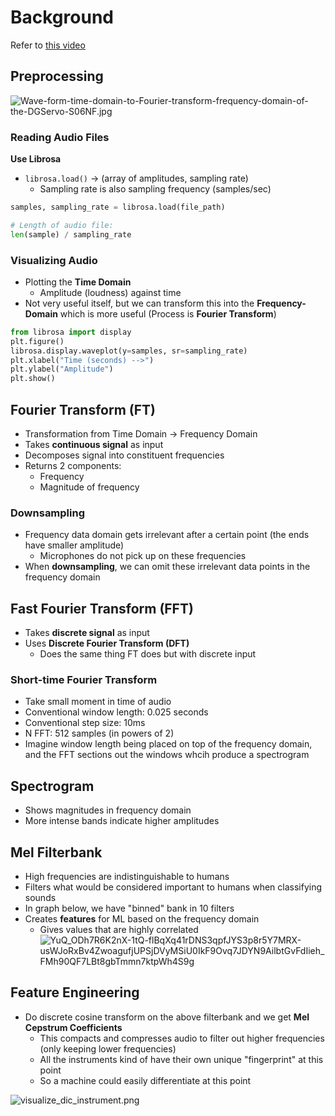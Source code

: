 # Background
Refer to [this video](https://www.youtube.com/watch?v=Z7YM-HAz-IY&list=PLhA3b2k8R3t2Ng1WW_7MiXeh1pfQJQi_P)

## Preprocessing
![Wave-form-time-domain-to-Fourier-transform-frequency-domain-of-the-DGServo-S06NF.jpg](https://www.researchgate.net/profile/Nikolas_Martelaro/publication/314165058/figure/fig5/AS:668383167127553@1536366373081/Wave-form-time-domain-to-Fourier-transform-frequency-domain-of-the-DGServo-S06NF.jpg)
### Reading Audio Files
**Use Librosa**
- `librosa.load()` &rarr; (array of amplitudes, sampling rate)
  - Sampling rate is also sampling frequency (samples/sec)

```python
samples, sampling_rate = librosa.load(file_path)

# Length of audio file:
len(sample) / sampling_rate
```
### Visualizing Audio
- Plotting the **Time Domain**
  - Amplitude (loudness) against time
- Not very useful itself, but we can transform this into the **Frequency-Domain** which is more useful (Process is **Fourier Transform**)
```python
from librosa import display
plt.figure()
librosa.display.waveplot(y=samples, sr=sampling_rate)
plt.xlabel("Time (seconds) -->")
plt.ylabel("Amplitude")
plt.show()
```

## Fourier Transform (FT)
- Transformation from Time Domain → Frequency Domain 
- Takes **continuous signal** as input
- Decomposes signal into constituent frequencies
- Returns 2 components:
  - Frequency
  - Magnitude of frequency

### Downsampling
- Frequency data domain gets irrelevant after a certain point (the ends have smaller amplitude) 
  - Microphones do not pick up on these frequencies 
- When **downsampling**, we can omit these irrelevant data points in the frequency domain

## Fast Fourier Transform (FFT)
- Takes **discrete signal** as input
- Uses **Discrete Fourier Transform (DFT)**
  - Does the same thing FT does but with discrete input

### Short-time Fourier Transform
- Take small moment in time of audio 
- Conventional window length: 0.025 seconds
- Conventional step size: 10ms
- N FFT: 512 samples (in powers of 2)
- Imagine window length being placed on top of the frequency domain, and the FFT sections out the windows whcih produce a spectrogram

## Spectrogram 
- Shows magnitudes in frequency domain 
- More intense bands indicate higher amplitudes

## Mel Filterbank
- High frequencies are indistinguishable to humans
- Filters what would be considered important to humans when classifying sounds 
- In graph below, we have "binned" bank in 10 filters
- Creates **features** for ML based on the frequency domain
  - Gives values that are highly correlated
![YuQ_ODh7R6K2nX-1tQ-flBqXq41rDNS3qpfJYS3p8r5Y7MRX-usWJoRxBv4ZwoagufjUPSjDVyMSiU0IkF9Ovq7JDYN9AilbtGvFdIieh_FMh90QF7LBt8gbTmmn7ktpWh4S9g](https://lh3.googleusercontent.com/proxy/YuQ_ODh7R6K2nX-1tQ-flBqXq41rDNS3qpfJYS3p8r5Y7MRX-usWJoRxBv4ZwoagufjUPSjDVyMSiU0IkF9Ovq7JDYN9AilbtGvFdIieh_FMh90QF7LBt8gbTmmn7ktpWh4S9g)

## Feature Engineering
- Do discrete cosine transform on the above filterbank and we get **Mel Cepstrum Coefficients**
  - This compacts and compresses audio to filter out higher frequencies (only keeping lower frequencies)
  - All the instruments kind of have their own unique "fingerprint" at this point
  - So a machine could easily differentiate at this point
  
![visualize_dic_instrument.png](https://ccrma.stanford.edu/~juhan/thesis/visualize_dic_instrument.png)